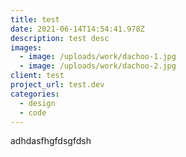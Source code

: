 ```yaml
---
title: test
date: 2021-06-14T14:54:41.978Z
description: test desc
images:
  - image: /uploads/work/dachoo-1.jpg
  - image: /uploads/work/dachoo-2.jpg
client: test
project_url: test.dev
categories:
  - design
  - code
---
```

adhdasfhgfdsgfdsh